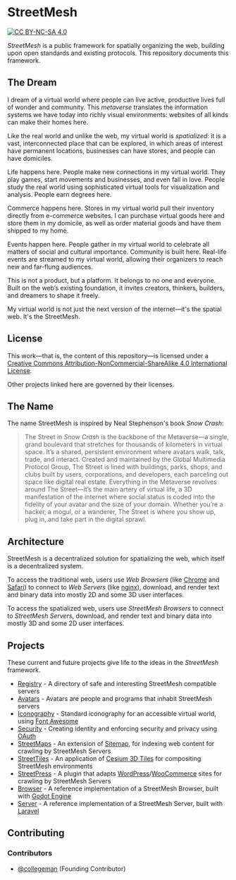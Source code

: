 # StreetMesh

[![CC BY-NC-SA 4.0][cc-by-nc-sa-shield]][cc-by-nc-sa]

*StreetMesh* is a public framework for spatially organizing the web, building upon open standards and existing protocols. This repository documents this framework.

## The Dream

I dream of a virtual world where people can live active, productive lives full of wonder and community. This *metaverse* translates the information systems we have today into richly visual environments: websites of all kinds can make their homes here.

Like the real world and unlike the web, my virtual world is *spatialized*: it is a vast, interconnected place that can be explored, in which areas of interest have permanent locations, businesses can have stores, and people can have domiciles.

Life happens here. People make new connections in my virtual world. They play games, start movements and businesses, and even fall in love. People study the real world using sophisticated virtual tools for visualization and analysis. People earn degrees here.

Commerce happens here. Stores in my virtual world pull their inventory directly from e-commerce websites. I can purchase virtual goods here and store them in my domicile, as well as order material goods and have them shipped to my home.

Events happen here. People gather in my virtual world to celebrate all matters of social and cultural importance. Community is built here. Real-life events are streamed to my virtual world, allowing their organizers to reach new and far-flung audiences.

This is not a product, but a platform. It belongs to no one and everyone. Built on the web’s existing foundation, it invites creators, thinkers, builders, and dreamers to shape it freely. 

My virtual world is not just the next version of the internet—it's the spatial web. It's the StreetMesh.

## License

This work—that is, the content of this repository—is licensed under a
[Creative Commons Attribution-NonCommercial-ShareAlike 4.0 International License][cc-by-nc-sa].

[cc-by-nc-sa]: http://creativecommons.org/licenses/by-nc-sa/4.0/
[cc-by-nc-sa-image]: https://licensebuttons.net/l/by-nc-sa/4.0/88x31.png
[cc-by-nc-sa-shield]: https://img.shields.io/badge/License-CC%20BY--NC--SA%204.0-lightgrey.svg

Other projects linked here are governed by their licenses.

## The Name

The name StreetMesh is inspired by Neal Stephenson's book *Snow Crash*:

> The Street in *Snow Crash* is the backbone of the Metaverse—a single, grand boulevard that stretches for thousands of kilometers in virtual space. It’s a shared, persistent environment where avatars walk, talk, trade, and interact. Created and maintained by the Global Multimedia Protocol Group, The Street is lined with buildings, parks, shops, and clubs built by users, corporations, and developers, each parceling out space like digital real estate. Everything in the Metaverse revolves around The Street—it’s the main artery of virtual life, a 3D manifestation of the internet where social status is coded into the fidelity of your avatar and the size of your domain. Whether you’re a hacker, a mogul, or a wanderer, The Street is where you show up, plug in, and take part in the digital sprawl.

## Architecture

StreetMesh is a decentralized solution for spatializing the web, which itself is a decentralized system.

To access the traditional web, users use *Web Browsers* (like [Chrome](https://www.google.com/chrome/) and [Safari](https://www.apple.com/safari/)) to connect to *Web Servers* (like [nginx](https://nginx.org/)), download, and render text and binary data into mostly 2D and some 3D user interfaces.

To access the spatialized web, users use *StreetMesh Browsers* to connect to *StreetMesh Servers*, download, and render text and binary data into mostly 3D and some 2D user interfaces.



## Projects

These current and future projects give life to the ideas in the *StreetMesh* framework.

* [Registry](https://github.com/StreetMesh/Registry) - A directory of safe and interesting StreetMesh compatible servers
* [Avatars](https://github.com/StreetMesh/Avatars) - Avatars are people and programs that inhabit StreetMesh servers
* [Iconography](https://github.com/StreetMesh/Icons) - Standard iconography for an accessible virtual world, using [Font Awesome](https://fontawesome.com/)
* [Security](https://github.com/StreetMesh/Security) - Creating identity and enforcing security and privacy using [OAuth](https://en.wikipedia.org/wiki/OAuth)
* [StreetMaps](https://github.com/StreetMesh/StreetMaps) - An extension of [Sitemap](https://www.sitemaps.org/), for indexing web content for crawling by StreetMesh Servers
* [StreetTiles](https://github.com/StreetMesh/StreetTiles) - An application of [Cesium 3D Tiles](https://github.com/CesiumGS/3d-tiles) for compositing StreetMesh environments
* [StreetPress](https://github.com/StreetMesh/StreetPress) - A plugin that adapts [WordPress](https://wordpress.org/)/[WooCommerce](https://woocommerce.com/) sites for crawling by StreetMesh Servers 
* [Browser](https://github.com/StreetMesh/Browser) - A reference implementation of a StreetMesh Browser, built with [Godot Engine](https://godotengine.org/)
* [Server](https://github.com/StreetMesh/Server) - A reference implementation of a StreetMesh Server, built with [Laravel](https://laravel.com/)

## Contributing

### Contributors

* [@collegeman](https://github.com/collegeman) (Founding Contributor)





